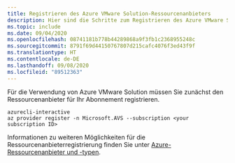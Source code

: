```yaml
---
title: Registrieren des Azure VMware Solution-Ressourcenanbieters
description: Hier sind die Schritte zum Registrieren des Azure VMware Solution-Ressourcenanbieters erläutert.
ms.topic: include
ms.date: 09/04/2020
ms.openlocfilehash: 08741181b778b44289868a9f3fb1c2368955248c
ms.sourcegitcommit: 8791f69d44150767807d215cafc4076f3ed43f9f
ms.translationtype: HT
ms.contentlocale: de-DE
ms.lasthandoff: 09/08/2020
ms.locfileid: "89512363"
---
```

Für die Verwendung von Azure VMware Solution müssen Sie zunächst den Ressourcenanbieter für Ihr Abonnement registrieren.

```
azurecli-interactive
az provider register -n Microsoft.AVS --subscription <your subscription ID>
```

Informationen zu weiteren Möglichkeiten für die Ressourcenanbieterregistrierung finden Sie unter [Azure-Ressourcenanbieter und -typen](../../azure-resource-manager/management/resource-providers-and-types.md).